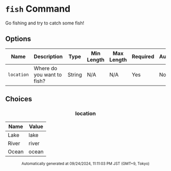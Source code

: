 # `fish` Command

Go fishing and try to catch some fish!

## Options

| Name | Description | Type | Min Length | Max Length | Required | Autocomplete |
| ---- | ----------- | ---- | ---------- | ---------- | -------- | ------------ |
| `location` | Where do you want to fish? | String | N/A | N/A | Yes | No |


## Choices

<div align="center">

### location

| Name | Value |
| ---- | ----- |
| Lake | lake |
| River | river |
| Ocean | ocean |
</div>


<div align="center"><sub>Automatically generated at 09/24/2024, 11:11:03 PM JST (GMT+9, Tokyo)</sub></div>